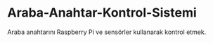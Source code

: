 # Araba-Anahtar-Kontrol-Sistemi


Araba anahtarını Raspberry Pi ve sensörler kullanarak kontrol etmek.
